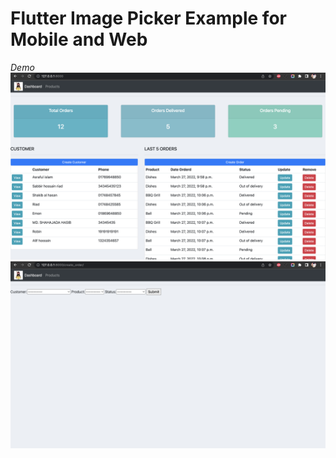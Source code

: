 # Flutter Image Picker Example for Mobile and Web

_Demo_
![appui](preview/home_s.png)
![appui](preview/create.png)

